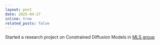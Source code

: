 ```yaml
---
layout: post
date: 2025-04-27
inline: true
related_posts: false
---
```


Started a research project on Constrained Diffusion Models in [MLS group](https://www.ki.uni-stuttgart.de/departments/mls/)